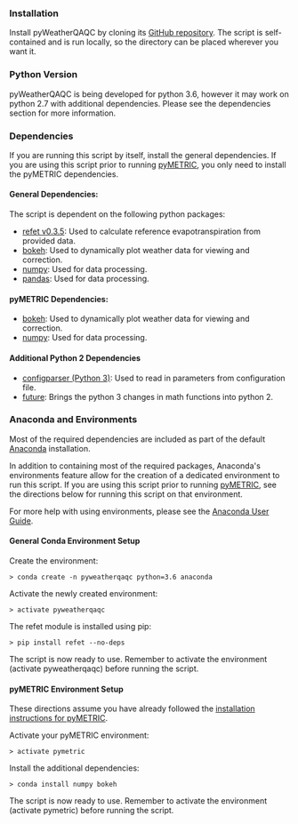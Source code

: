 ### Installation

Install pyWeatherQAQC by cloning its [GitHub repository](https://github.com/DRI-WSWUP/pymetric). The script is self-contained and is run locally, so the directory can be placed wherever you want it.  

### Python Version

pyWeatherQAQC is being developed for python 3.6, however it may work on python 2.7 with additional dependencies. Please see the dependencies section for more information.

### Dependencies
If you are running this script by itself, install the general dependencies. If you are using this script prior to running [pyMETRIC](https://github.com/DRI-WSWUP/pymetric), you only need to install the pyMETRIC dependencies.

#### General Dependencies: 
The script is dependent on the following python packages:
* [refet v0.3.5](https://github.com/DRI-WSWUP/RefET): Used to calculate reference evapotranspiration from provided data.
* [bokeh](https://bokeh.pydata.org/en/latest/): Used to dynamically plot weather data for viewing and correction.
* [numpy](http://www.numpy.org): Used for data processing.
* [pandas](https://www.pandas.pydata.org): Used for data processing.

#### pyMETRIC Dependencies:
* [bokeh](https://bokeh.pydata.org/en/latest/): Used to dynamically plot weather data for viewing and correction.
* [numpy](http://www.numpy.org): Used for data processing.

#### Additional Python 2 Dependencies
* [configparser (Python 3)](https://docs.python.org/3/library/configparser.html): Used to read in parameters from configuration file.
* [future](https://pypi.python.org/pypi/future): Brings the python 3 changes in math functions into python 2.

### Anaconda and Environments

Most of the required dependencies are included as part of the default [Anaconda](https://www.anaconda.com/download/) installation.

In addition to containing most of the required packages, Anaconda's environments feature allow for the creation of a dedicated environment to run this script. If you are using this script prior to running [pyMETRIC](https://github.com/DRI-WSWUP/pymetric), see the directions below for running this script on that environment.

For more help with using environments, please see the [Anaconda User Guide](https://conda.io/docs/user-guide/tasks/manage-environments.html).

#### General Conda Environment Setup

Create the environment:
```
> conda create -n pyweatherqaqc python=3.6 anaconda
```

Activate the newly created environment:
```
> activate pyweatherqaqc
```

The refet module is installed using pip:
```
> pip install refet --no-deps
```
The script is now ready to use. Remember to activate the environment (activate pyweatherqaqc) before running the script.

#### pyMETRIC Environment Setup
These directions assume you have already followed the [installation instructions for pyMETRIC](https://github.com/DRI-WSWUP/pymetric/blob/master/docs/INSTALL.md).

Activate your pyMETRIC environment:
```
> activate pymetric
```
Install the additional dependencies:
```
> conda install numpy bokeh
```
The script is now ready to use. Remember to activate the environment (activate pymetric) before running the script.
